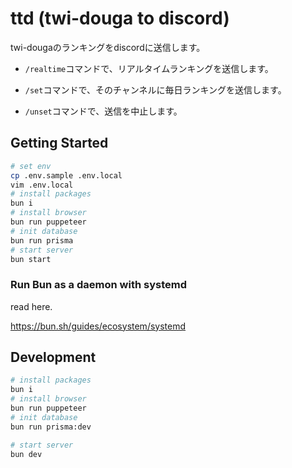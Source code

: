 # ttd (twi-douga to discord)

twi-dougaのランキングをdiscordに送信します。

- `/realtime`コマンドで、リアルタイムランキングを送信します。

- `/set`コマンドで、そのチャンネルに毎日ランキングを送信します。

- `/unset`コマンドで、送信を中止します。

## Getting Started

```bash
# set env
cp .env.sample .env.local
vim .env.local
# install packages
bun i
# install browser
bun run puppeteer
# init database
bun run prisma
# start server
bun start
```

### Run Bun as a daemon with systemd

read here.

https://bun.sh/guides/ecosystem/systemd

## Development

```bash
# install packages
bun i
# install browser
bun run puppeteer
# init database
bun run prisma:dev

# start server
bun dev
```
